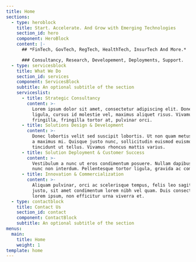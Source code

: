 ```yaml
---
title: Home
sections:
  - type: heroblock
    title: Start. Accelerate. And Grow with Emerging Technologies
    section_id: hero
    component: HeroBlock
    content: |-
      ## *FinTech, GovTech, RegTech, HealthTech, InsurTech And More.*

      ### Consultancy, Research, Developement, Deployments, Support.
  - type: servicesblock
    title: What We Do
    section_id: services
    component: ServicesBlock
    subtitle: An optional subtitle of the section
    serviceslist:
      - title: Strategic Consultancy
        content: >-
          Lorem ipsum dolor sit amet, consectetur adipiscing elit. Donec nisl
          ligula, cursus id molestie vel, maximus aliquet risus. Vivamus in nibh
          fringilla, fringilla tortor at, pulvinar orci.
      - title: Solutions Design & Development
        content: >-
          Donec lobortis velit sed suscipit lobortis. Ut non quam metus. Nullam
          a maximus mi. Quisque justo nunc, sollicitudin euismod euismod at,
          tincidunt ut tellus. Vivamus rhoncus mattis varius. 
      - title: Solution Deployment & Customer Success
        content: >-
          Vestibulum a nunc ut eros condimentum posuere. Nullam dapibus quis
          nunc non interdum. Pellentesque tortor ligula, gravida ac commodo eu.
      - title: Innovation & Commercialization
        content: >-
          Aliquam pulvinar, orci ac scelerisque tempus, felis leo sagittis
          justo, sit amet condimentum lorem nibh vel quam. Duis consectetur
          lorem ipsum, non efficitur urna viverra et.
  - type: contactblock
    title: Contact Us
    section_id: contact
    component: ContactBlock
    subtitle: An optional subtitle of the section
menus:
  main:
    title: Home
    weight: 1
template: home
---
```

